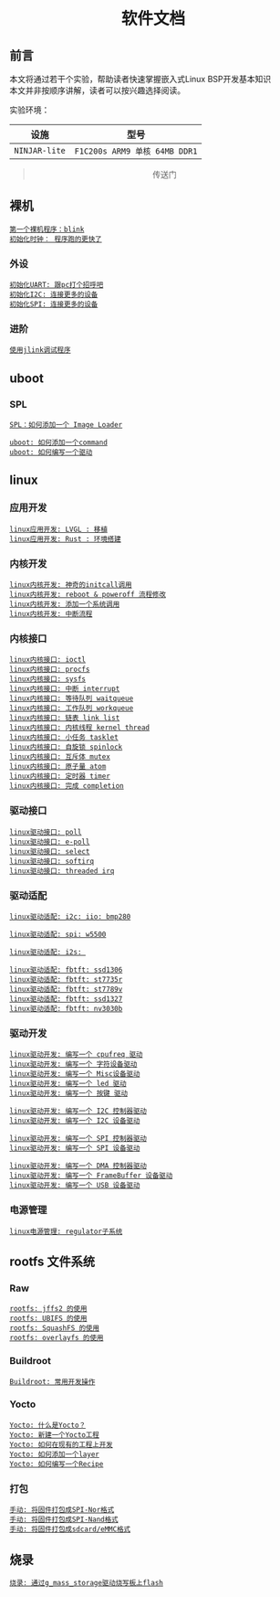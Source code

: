 # <h1 align="center">软件文档</h1>

## 前言

本文将通过若干个实验，帮助读者快速掌握嵌入式Linux BSP开发基本知识</br>
本文并非按顺序讲解，读者可以按兴趣选择阅读。

实验环境：

| 设施 | 型号 |
| ---  | --- |
| `NINJAR-lite` | `F1C200s ARM9 单核 64MB DDR1`

> <p align="center">传送门</p>

## <h2>裸机</h2>
[`第一个裸机程序：blink`](noos/first_blink.md) </br>
[`初始化时钟： 程序跑的更快了`](noos/first_blink.md) </br>

### 外设
[`初始化UART: 跟pc打个招呼吧`](../default.md) </br>
[`初始化I2C: 连接更多的设备`](../default.md) </br>
[`初始化SPI: 连接更多的设备`](../default.md) </br>

### 进阶
[`使用jlink调试程序`](../default.md)</br>

## <h2>uboot</h2>
### SPL
[`SPL：如何添加一个 Image Loader`](uboot/spl_image_loader.md) </br>

[`uboot: 如何添加一个command`](../default.md) </br>
[`uboot: 如何编写一个驱动`](../default.md) </br>

## <h2>linux</h2>

### <h3>应用开发</h3>

[`linux应用开发: LVGL : 移植`](../default.md) </br>
[`linux应用开发: Rust : 环境搭建`](app/rust_setup.md) </br>

### <h3>内核开发</h3>
[`linux内核开发: 神奇的initcall调用`](linux/amazing_initcall.md) </br>
[`linux内核开发: reboot & poweroff 流程修改`](../default.md) </br>
[`linux内核开发: 添加一个系统调用`](../default.md) </br>
[`linux内核开发: 中断流程`](../default.md) </br>

### <h3>内核接口</h3>
[`linux内核接口: ioctl`](../default.md) </br>
[`linux内核接口: procfs`](../default.md) </br>
[`linux内核接口: sysfs`](../default.md) </br>
[`linux内核接口: 中断 interrupt`](../default.md) </br>
[`linux内核接口: 等待队列 waitqueue`](../default.md) </br>
[`linux内核接口: 工作队列 workqueue`](../default.md) </br>
[`linux内核接口: 链表 link list`](../default.md) </br>
[`linux内核接口: 内核线程 kernel thread`](../default.md) </br>
[`linux内核接口: 小任务 tasklet`](../default.md) </br>
[`linux内核接口: 自旋锁 spinlock`](../default.md) </br>
[`linux内核接口: 互斥体 mutex`](../default.md) </br>
[`linux内核接口: 原子量 atom`](../default.md) </br>
[`linux内核接口: 定时器 timer`](../default.md) </br>
[`linux内核接口: 完成 completion`](../default.md) </br>

### <h3>驱动接口</h3>
[`linux驱动接口: poll`](../default.md) </br>
[`linux驱动接口: e-poll`](../default.md) </br>
[`linux驱动接口: select`](../default.md) </br>
[`linux驱动接口: softirq`](../default.md) </br>
[`linux驱动接口: threaded irq`](../default.md) </br>

### <h3>驱动适配</h3>
[`linux驱动适配: i2c: iio: bmp280`](../default.md) </br>

[`linux驱动适配: spi: w5500`](../default.md) </br>

[`linux驱动适配: i2s: `](../default.md) </br>

[`linux驱动适配: fbtft: ssd1306`](../default.md) </br>
[`linux驱动适配: fbtft: st7735r`](../default.md) </br>
[`linux驱动适配: fbtft: st7789v`](../default.md) </br>
[`linux驱动适配: fbtft: ssd1327`](../default.md) </br>
[`linux驱动适配: fbtft: nv3030b`](../default.md) </br>

### <h3>驱动开发</h3>
[`linux驱动开发: 编写一个 cpufreq 驱动`](../default.md) </br>
[`linux驱动开发: 编写一个 字符设备驱动`](../default.md) </br>
[`linux驱动开发: 编写一个 Misc设备驱动`](../default.md) </br>
[`linux驱动开发: 编写一个 led 驱动`](../default.md) </br>
[`linux驱动开发: 编写一个 按键 驱动`](../default.md) </br>

[`linux驱动开发: 编写一个 I2C 控制器驱动`](../default.md) </br>
[`linux驱动开发: 编写一个 I2C 设备驱动`](../default.md) </br>

[`linux驱动开发: 编写一个 SPI 控制器驱动`](../default.md) </br>
[`linux驱动开发: 编写一个 SPI 设备驱动`](../default.md) </br>

[`linux驱动开发: 编写一个 DMA 控制器驱动`](../default.md) </br>
[`linux驱动开发: 编写一个 FrameBuffer 设备驱动`](../default.md) </br>
[`linux驱动开发: 编写一个 USB 设备驱动`](../default.md) </br>

### <h3>电源管理</h3>
[`linux电源管理: regulator子系统`](../default.md) </br>

## <h2>rootfs 文件系统</h2>
### <h3>Raw</h3>
[`rootfs: jffs2 的使用`](rootfs/ubifs_usage.md) </br>
[`rootfs: UBIFS 的使用`](rootfs/ubifs_usage.md) </br>
[`rootfs: SquashFS 的使用`](rootfs/ubifs_usage.md) </br>
[`rootfs: overlayfs 的使用`](rootfs/ubifs_usage.md) </br>

### <h3>Buildroot</h3>
[`Buildroot: 常用开发操作`](../default.md) </br>

### <h3>Yocto</h3>
[`Yocto: 什么是Yocto？`](../default.md) </br>
[`Yocto: 新建一个Yocto工程`](../default.md) </br>
[`Yocto: 如何在现有的工程上开发`](../default.md) </br>
[`Yocto: 如何添加一个layer`](../default.md) </br>
[`Yocto: 如何编写一个Recipe`](../default.md) </br>

### <h3>打包</h3>
[`手动: 将固件打包成SPI-Nor格式`](../default.md) </br>
[`手动: 将固件打包成SPI-Nand格式`](../default.md) </br>
[`手动: 将固件打包成sdcard/eMMC格式`](../default.md) </br>

## <h2>烧录</h2>

[`烧录: 通过g_mass_storage驱动烧写板上flash`](../default.md) </br>